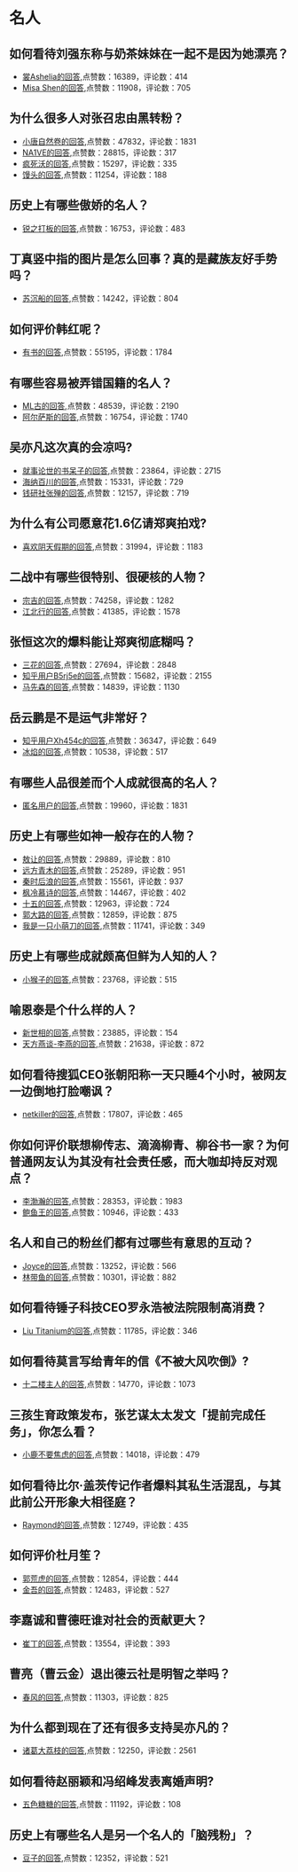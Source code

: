 #  名人 
## 如何看待刘强东称与奶茶妹妹在一起不是因为她漂亮？
- [裳Ashelia的回答](https://www.zhihu.com/question/55380396/answer/145481053),点赞数：16389，评论数：414
- [Misa Shen的回答](https://www.zhihu.com/question/55380396/answer/144882900),点赞数：11908，评论数：705
## 为什么很多人对张召忠由黑转粉？
- [小唐自然卷的回答](https://www.zhihu.com/question/48478370/answer/662124428),点赞数：47832，评论数：1831
- [NA1VE的回答](https://www.zhihu.com/question/48478370/answer/859835657),点赞数：28815，评论数：317
- [疯死沃的回答](https://www.zhihu.com/question/48478370/answer/1069158570),点赞数：15297，评论数：335
- [馒头的回答](https://www.zhihu.com/question/48478370/answer/167862444),点赞数：11254，评论数：188
## 历史上有哪些傲娇的名人？
- [锐之打板的回答](https://www.zhihu.com/question/35201211/answer/61968438),点赞数：16753，评论数：483
## 丁真竖中指的图片是怎么回事？真的是藏族友好手势吗？
- [苏沉船的回答](https://www.zhihu.com/question/433946110/answer/1636431604),点赞数：14242，评论数：804
## 如何评价韩红呢？
- [有书的回答](https://www.zhihu.com/question/28067721/answer/997236162),点赞数：55195，评论数：1784
## 有哪些容易被弄错国籍的名人？
- [ML古的回答](https://www.zhihu.com/question/271189004/answer/363208763),点赞数：48539，评论数：2190
- [阿尔萨斯的回答](https://www.zhihu.com/question/271189004/answer/359561059),点赞数：16754，评论数：1740
## 吴亦凡这次真的会凉吗?
- [就事论世的书呆子的回答](https://www.zhihu.com/question/473037307/answer/2006876200),点赞数：23864，评论数：2715
- [海纳百川的回答](https://www.zhihu.com/question/473037307/answer/2013128371),点赞数：15331，评论数：729
- [钱研社张殚的回答](https://www.zhihu.com/question/473037307/answer/2013699323),点赞数：12157，评论数：719
## 为什么有公司愿意花1.6亿请郑爽拍戏?
- [喜欢阴天假期的回答](https://www.zhihu.com/question/456845942/answer/1863092257),点赞数：31994，评论数：1183
## 二战中有哪些很特别、很硬核的人物？
- [宗吉的回答](https://www.zhihu.com/question/327561270/answer/769077427),点赞数：74258，评论数：1282
- [江北行的回答](https://www.zhihu.com/question/327561270/answer/777561466),点赞数：41385，评论数：1578
## 张恒这次的爆料能让郑爽彻底糊吗？
- [三花的回答](https://www.zhihu.com/question/439968872/answer/1684826447),点赞数：27694，评论数：2848
- [知乎用户B5rj5e的回答](https://www.zhihu.com/question/439968872/answer/1684502008),点赞数：15682，评论数：2155
- [马先森的回答](https://www.zhihu.com/question/439968872/answer/1684458981),点赞数：14839，评论数：1130
## 岳云鹏是不是运气非常好？
- [知乎用户Xh454c的回答](https://www.zhihu.com/question/39086342/answer/740042434),点赞数：36347，评论数：649
- [冰焰的回答](https://www.zhihu.com/question/39086342/answer/330648755),点赞数：10538，评论数：517
## 有哪些人品很差而个人成就很高的名人？
- [匿名用户的回答](https://www.zhihu.com/question/35852983/answer/187642897),点赞数：19960，评论数：1831
## 历史上有哪些如神一般存在的人物？
- [敖让的回答](https://www.zhihu.com/question/302114868/answer/655507405),点赞数：29889，评论数：810
- [远方青木的回答](https://www.zhihu.com/question/302114868/answer/1607752960),点赞数：25289，评论数：951
- [秦时后浪的回答](https://www.zhihu.com/question/302114868/answer/1538037976),点赞数：15561，评论数：937
- [枫冷慕诗的回答](https://www.zhihu.com/question/302114868/answer/1869941371),点赞数：14467，评论数：402
- [十五的回答](https://www.zhihu.com/question/302114868/answer/533591482),点赞数：12963，评论数：724
- [郭大路的回答](https://www.zhihu.com/question/302114868/answer/532936885),点赞数：12859，评论数：875
- [我是一只小萌刀的回答](https://www.zhihu.com/question/302114868/answer/548481738),点赞数：11741，评论数：349
## 历史上有哪些成就颇高但鲜为人知的人？
- [小猴子的回答](https://www.zhihu.com/question/39886583/answer/541821682),点赞数：23768，评论数：515
## 喻恩泰是个什么样的人？
- [新世相的回答](https://www.zhihu.com/question/21482495/answer/608919738),点赞数：23885，评论数：154
- [天方燕谈-李燕的回答](https://www.zhihu.com/question/21482495/answer/600248296),点赞数：21638，评论数：872
## 如何看待搜狐CEO张朝阳称一天只睡4个小时，被网友一边倒地打脸嘲讽？
- [netkiller的回答](https://www.zhihu.com/question/413331391/answer/1421281687),点赞数：17807，评论数：465
## 你如何评价联想柳传志、滴滴柳青、柳谷书一家？为何普通网友认为其没有社会责任感，而大咖却持反对观点？
- [李渤瀚的回答](https://www.zhihu.com/question/277064316/answer/1979356348),点赞数：28353，评论数：1983
- [鲍鱼王的回答](https://www.zhihu.com/question/277064316/answer/1993788508),点赞数：10946，评论数：433
## 名人和自己的粉丝们都有过哪些有意思的互动？
- [Joyce的回答](https://www.zhihu.com/question/267855319/answer/370964227),点赞数：13252，评论数：566
- [林带鱼的回答](https://www.zhihu.com/question/267855319/answer/329710317),点赞数：10301，评论数：882
## 如何看待锤子科技CEO罗永浩被法院限制高消费？
- [Liu Titanium的回答](https://www.zhihu.com/question/353884118/answer/880352265),点赞数：11785，评论数：346
## 如何看待莫言写给青年的信《不被大风吹倒》?
- [十二楼主人的回答](https://www.zhihu.com/question/531158601/answer/-1823846847),点赞数：14770，评论数：1073
## 三孩生育政策发布，张艺谋太太发文「提前完成任务」，你怎么看？
- [小鹿不要焦虑的回答](https://www.zhihu.com/question/462420450/answer/1916046090),点赞数：14018，评论数：479
## 如何看待比尔·盖茨传记作者爆料其私生活混乱，与其此前公开形象大相径庭？
- [Raymond的回答](https://www.zhihu.com/question/459168945/answer/1884343578),点赞数：12749，评论数：435
## 如何评价杜月笙？
- [郭荒虎的回答](https://www.zhihu.com/question/22707082/answer/1526387002),点赞数：12854，评论数：444
- [金吾的回答](https://www.zhihu.com/question/22707082/answer/868939806),点赞数：12483，评论数：527
## 李嘉诚和曹德旺谁对社会的贡献更大？
- [崔丁的回答](https://www.zhihu.com/question/413382578/answer/1905076767),点赞数：13554，评论数：393
## 曹亮（曹云金）退出德云社是明智之举吗？
- [春风的回答](https://www.zhihu.com/question/329012462/answer/1736844279),点赞数：11303，评论数：825
## 为什么都到现在了还有很多支持吴亦凡的？
- [诸葛大荔枝的回答](https://www.zhihu.com/question/473338050/answer/2022177422),点赞数：12250，评论数：2561
## 如何看待赵丽颖和冯绍峰发表离婚声明?
- [五色糖糖的回答](https://www.zhihu.com/question/456091573/answer/1850262011),点赞数：11192，评论数：108
## 历史上有哪些名人是另一个名人的「脑残粉」？
- [豆子的回答](https://www.zhihu.com/question/24386698/answer/52773080),点赞数：12352，评论数：521
